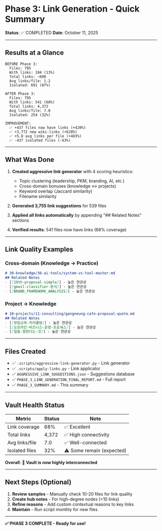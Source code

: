 # Phase 3: Link Generation - Quick Summary

**Status**: ✅ COMPLETED
**Date**: October 11, 2025

---

## Results at a Glance

```
BEFORE Phase 3:
  Files: 795
  With links: 104 (13%)
  Total links: ~600
  Avg links/file: 1.2
  Isolated: 691 (87%)

AFTER Phase 3:
  Files: 795
  With links: 541 (68%)
  Total links: 4,372
  Avg links/file: 7.0
  Isolated: 254 (32%)

IMPROVEMENT:
  ✅ +437 files now have links (+420%)
  ✅ +3,772 new wiki-links (+628%)
  ✅ +5.8 avg links per file (+483%)
  ✅ -437 isolated files (-63%)
```

---

## What Was Done

1. **Created aggressive link generator** with 4 scoring heuristics:
   - Topic clustering (leadership, PKM, branding, AI, etc.)
   - Cross-domain bonuses (knowledge ↔ projects)
   - Keyword overlap (Jaccard similarity)
   - Filename similarity

2. **Generated 3,755 link suggestions** for 539 files

3. **Applied all links automatically** by appending "## Related Notes" sections

4. **Verified results**: 541 files now have links (68% coverage)

---

## Link Quality Examples

### Cross-domain (Knowledge → Practice)
```markdown
# 30-knowledge/36-ai-tools/system-vs-tool-master.md
## Related Notes
- [[19th-proposal-simple]] - 높은 연관성
- [[gmail-classifier-분석]] - 높은 연관성
- [[BRAND_FRAMEWORK_ANALYSIS]] - 높은 연관성
```

### Project → Knowledge
```markdown
# 10-projects/11-consulting/gangneung-cafe-proposal-quote.md
## Related Notes
- [[창업교육-커리큘럼]] - 높은 연관성
- [[오프라인-비즈니스-운영-프로세스]] - 높은 연관성
- [[일을-잘한다는-것]] - 높은 연관성
```

---

## Files Created

- ✅ `.scripts/aggressive-link-generator.py` - Link generator
- ✅ `.scripts/apply-links.py` - Link applicator
- ✅ `AGGRESSIVE_LINK_SUGGESTIONS.json` - Suggestions database
- ✅ `PHASE_3_LINK_GENERATION_FINAL_REPORT.md` - Full report
- ✅ `PHASE_3_SUMMARY.md` - This summary

---

## Vault Health Status

| Metric | Status | Note |
|--------|--------|------|
| Link coverage | 68% | ✅ Excellent |
| Total links | 4,372 | ✅ High connectivity |
| Avg links/file | 7.0 | ✅ Well-connected |
| Isolated files | 32% | ⚠️ Some remain (expected) |

**Overall**: 🎯 **Vault is now highly interconnected**

---

## Next Steps (Optional)

1. **Review samples** - Manually check 10-20 files for link quality
2. **Create hub notes** - For high-degree nodes (>10 links)
3. **Refine reasons** - Add custom contextual reasons to key links
4. **Maintain** - Run script monthly for new files

---

**✅ PHASE 3 COMPLETE - Ready for use!**
